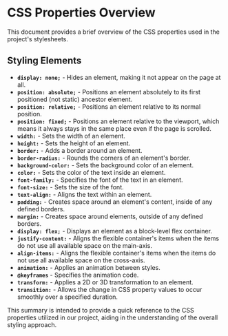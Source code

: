 # CSS Properties Overview

This document provides a brief overview of the CSS properties used in the project's stylesheets.

## Styling Elements

- **`display: none;`** - Hides an element, making it not appear on the page at all.
- **`position: absolute;`** - Positions an element absolutely to its first positioned (not static) ancestor element.
- **`position: relative;`** - Positions an element relative to its normal position.
- **`position: fixed;`** - Positions an element relative to the viewport, which means it always stays in the same place even if the page is scrolled.
- **`width:`** - Sets the width of an element.
- **`height:`** - Sets the height of an element.
- **`border:`** - Adds a border around an element.
- **`border-radius:`** - Rounds the corners of an element's border.
- **`background-color:`** - Sets the background color of an element.
- **`color:`** - Sets the color of the text inside an element.
- **`font-family:`** - Specifies the font of the text in an element.
- **`font-size:`** - Sets the size of the font.
- **`text-align:`** - Aligns the text within an element.
- **`padding:`** - Creates space around an element's content, inside of any defined borders.
- **`margin:`** - Creates space around elements, outside of any defined borders.
- **`display: flex;`** - Displays an element as a block-level flex container.
- **`justify-content:`** - Aligns the flexible container's items when the items do not use all available space on the main-axis.
- **`align-items:`** - Aligns the flexible container's items when the items do not use all available space on the cross-axis.
- **`animation:`** - Applies an animation between styles.
- **`@keyframes`** - Specifies the animation code.
- **`transform:`** - Applies a 2D or 3D transformation to an element.
- **`transition:`** - Allows the change in CSS property values to occur smoothly over a specified duration.

This summary is intended to provide a quick reference to the CSS properties utilized in our project, aiding in the understanding of the overall styling approach.